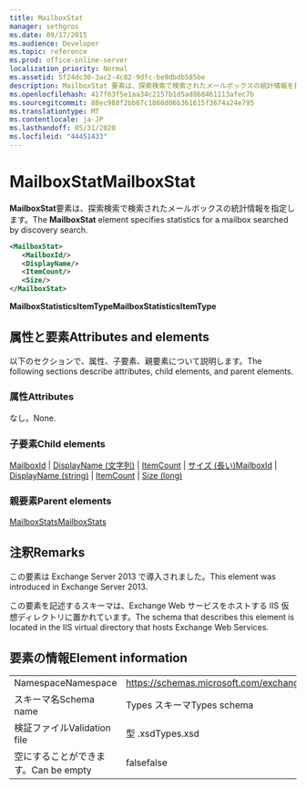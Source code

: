 ```yaml
---
title: MailboxStat
manager: sethgros
ms.date: 09/17/2015
ms.audience: Developer
ms.topic: reference
ms.prod: office-online-server
localization_priority: Normal
ms.assetid: 5f24dc30-3ac2-4c82-9dfc-be9dbdb585be
description: MailboxStat 要素は、探索検索で検索されたメールボックスの統計情報を指定します。
ms.openlocfilehash: 417f63f5e1aa34c2157b1d5ad868461113afec7b
ms.sourcegitcommit: 88ec988f2bb67c1866d06b361615f3674a24e795
ms.translationtype: MT
ms.contentlocale: ja-JP
ms.lasthandoff: 05/31/2020
ms.locfileid: "44451433"
---
```

# <a name="mailboxstat"></a><span data-ttu-id="5682e-103">MailboxStat</span><span class="sxs-lookup"><span data-stu-id="5682e-103">MailboxStat</span></span>

<span data-ttu-id="5682e-104">**MailboxStat**要素は、探索検索で検索されたメールボックスの統計情報を指定します。</span><span class="sxs-lookup"><span data-stu-id="5682e-104">The **MailboxStat** element specifies statistics for a mailbox searched by discovery search.</span></span> 
  
```XML
<MailboxStat>
   <MailboxId/>
   <DisplayName/>
   <ItemCount/>
   <Size/>
</MailboxStat>
```

<span data-ttu-id="5682e-105">**MailboxStatisticsItemType**</span><span class="sxs-lookup"><span data-stu-id="5682e-105">**MailboxStatisticsItemType**</span></span>

## <a name="attributes-and-elements"></a><span data-ttu-id="5682e-106">属性と要素</span><span class="sxs-lookup"><span data-stu-id="5682e-106">Attributes and elements</span></span>

<span data-ttu-id="5682e-107">以下のセクションで、属性、子要素、親要素について説明します。</span><span class="sxs-lookup"><span data-stu-id="5682e-107">The following sections describe attributes, child elements, and parent elements.</span></span>
  
### <a name="attributes"></a><span data-ttu-id="5682e-108">属性</span><span class="sxs-lookup"><span data-stu-id="5682e-108">Attributes</span></span>

<span data-ttu-id="5682e-109">なし。</span><span class="sxs-lookup"><span data-stu-id="5682e-109">None.</span></span>
  
### <a name="child-elements"></a><span data-ttu-id="5682e-110">子要素</span><span class="sxs-lookup"><span data-stu-id="5682e-110">Child elements</span></span>

<span data-ttu-id="5682e-111">[MailboxId](mailboxid.md)  | [DisplayName (文字列)](displayname-string.md)  | [ItemCount](itemcount.md)  | [サイズ (長い)](size-long.md)</span><span class="sxs-lookup"><span data-stu-id="5682e-111">[MailboxId](mailboxid.md) | [DisplayName (string)](displayname-string.md) | [ItemCount](itemcount.md) | [Size (long)](size-long.md)</span></span>
  
### <a name="parent-elements"></a><span data-ttu-id="5682e-112">親要素</span><span class="sxs-lookup"><span data-stu-id="5682e-112">Parent elements</span></span>

[<span data-ttu-id="5682e-113">MailboxStats</span><span class="sxs-lookup"><span data-stu-id="5682e-113">MailboxStats</span></span>](mailboxstats.md)
  
## <a name="remarks"></a><span data-ttu-id="5682e-114">注釈</span><span class="sxs-lookup"><span data-stu-id="5682e-114">Remarks</span></span>

<span data-ttu-id="5682e-115">この要素は Exchange Server 2013 で導入されました。</span><span class="sxs-lookup"><span data-stu-id="5682e-115">This element was introduced in Exchange Server 2013.</span></span>
  
<span data-ttu-id="5682e-116">この要素を記述するスキーマは、Exchange Web サービスをホストする IIS 仮想ディレクトリに置かれています。</span><span class="sxs-lookup"><span data-stu-id="5682e-116">The schema that describes this element is located in the IIS virtual directory that hosts Exchange Web Services.</span></span>
  
## <a name="element-information"></a><span data-ttu-id="5682e-117">要素の情報</span><span class="sxs-lookup"><span data-stu-id="5682e-117">Element information</span></span>

|||
|:-----|:-----|
|<span data-ttu-id="5682e-118">Namespace</span><span class="sxs-lookup"><span data-stu-id="5682e-118">Namespace</span></span>  <br/> |https://schemas.microsoft.com/exchange/services/2006/types  <br/> |
|<span data-ttu-id="5682e-119">スキーマ名</span><span class="sxs-lookup"><span data-stu-id="5682e-119">Schema name</span></span>  <br/> |<span data-ttu-id="5682e-120">Types スキーマ</span><span class="sxs-lookup"><span data-stu-id="5682e-120">Types schema</span></span>  <br/> |
|<span data-ttu-id="5682e-121">検証ファイル</span><span class="sxs-lookup"><span data-stu-id="5682e-121">Validation file</span></span>  <br/> |<span data-ttu-id="5682e-122">型 .xsd</span><span class="sxs-lookup"><span data-stu-id="5682e-122">Types.xsd</span></span>  <br/> |
|<span data-ttu-id="5682e-123">空にすることができます。</span><span class="sxs-lookup"><span data-stu-id="5682e-123">Can be empty</span></span>  <br/> |<span data-ttu-id="5682e-124">false</span><span class="sxs-lookup"><span data-stu-id="5682e-124">false</span></span>  <br/> |
   

